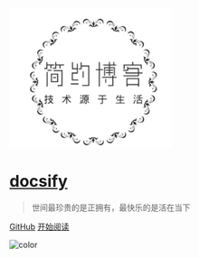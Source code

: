 <!-- ![logo](public/icon/logo.png) -->
<a href="#/README.md">
	<img src="public/icon/logo.png" style='max-height:250px;margin-top:100px;'>
</a>

# [docsify](README.md)

> 世间最珍贵的是正拥有，最快乐的是活在当下

[GitHub](https://github.com/BrucePhoebus/read-notes) [开始阅读](/README.md)

<!-- 背景图片 -->

<!-- ![](_media/bg.png) -->

<!-- 背景色 -->

![color](#f0f0f0)